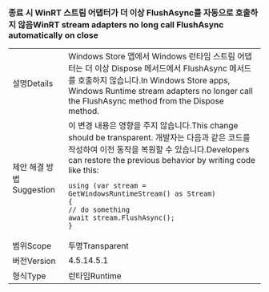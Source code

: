 ### <a name="winrt-stream-adapters-no-long-call-flushasync-automatically-on-close"></a><span data-ttu-id="d5bde-101">종료 시 WinRT 스트림 어댑터가 더 이상 FlushAsync를 자동으로 호출하지 않음</span><span class="sxs-lookup"><span data-stu-id="d5bde-101">WinRT stream adapters no long call FlushAsync automatically on close</span></span>

|   |   |
|---|---|
|<span data-ttu-id="d5bde-102">설명</span><span class="sxs-lookup"><span data-stu-id="d5bde-102">Details</span></span>|<span data-ttu-id="d5bde-103">Windows Store 앱에서 Windows 런타임 스트림 어댑터는 더 이상 Dispose 메서드에서 FlushAsync 메서드를 호출하지 않습니다.</span><span class="sxs-lookup"><span data-stu-id="d5bde-103">In Windows Store apps, Windows Runtime stream adapters no longer call the FlushAsync method from the Dispose method.</span></span>|
|<span data-ttu-id="d5bde-104">제안 해결 방법</span><span class="sxs-lookup"><span data-stu-id="d5bde-104">Suggestion</span></span>|<span data-ttu-id="d5bde-105">이 변경 내용은 영향을 주지 않습니다.</span><span class="sxs-lookup"><span data-stu-id="d5bde-105">This change should be transparent.</span></span> <span data-ttu-id="d5bde-106">개발자는 다음과 같은 코드를 작성하여 이전 동작을 복원할 수 있습니다.</span><span class="sxs-lookup"><span data-stu-id="d5bde-106">Developers can restore the previous behavior by writing code like this:</span></span><pre><code class="lang-csharp">using (var stream = GetWindowsRuntimeStream() as Stream)&#13;&#10;{&#13;&#10;// do something&#13;&#10;await stream.FlushAsync();&#13;&#10;}&#13;&#10;</code></pre>|
|<span data-ttu-id="d5bde-107">범위</span><span class="sxs-lookup"><span data-stu-id="d5bde-107">Scope</span></span>|<span data-ttu-id="d5bde-108">투명</span><span class="sxs-lookup"><span data-stu-id="d5bde-108">Transparent</span></span>|
|<span data-ttu-id="d5bde-109">버전</span><span class="sxs-lookup"><span data-stu-id="d5bde-109">Version</span></span>|<span data-ttu-id="d5bde-110">4.5.1</span><span class="sxs-lookup"><span data-stu-id="d5bde-110">4.5.1</span></span>|
|<span data-ttu-id="d5bde-111">형식</span><span class="sxs-lookup"><span data-stu-id="d5bde-111">Type</span></span>|<span data-ttu-id="d5bde-112">런타임</span><span class="sxs-lookup"><span data-stu-id="d5bde-112">Runtime</span></span>|

